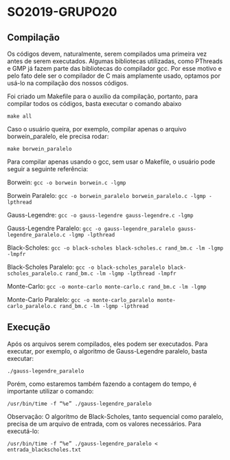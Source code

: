 # SO2019-GRUPO20

## Compilação

Os códigos devem, naturalmente, serem compilados uma primeira vez antes de serem executados. Algumas bibliotecas utilizadas, como PThreads e GMP já fazem parte das bibliotecas do compilador gcc. Por esse motivo e pelo fato dele ser o compilador de C mais amplamente usado, optamos por usá-lo na compilação dos nossos códigos.

Foi criado um Makefile para o auxílio da compilação, portanto, para compilar todos os códigos, basta executar o comando abaixo

```
make all
```
Caso o usuário queira, por exemplo, compilar apenas o arquivo borwein_paralelo, ele precisa rodar:
```
make borwein_paralelo
```
Para compilar apenas usando o gcc, sem usar o Makefile, o usuário pode seguir a seguinte referência:

Borwein: `gcc -o borwein borwein.c -lgmp`

Borwein Paralelo: `gcc -o borwein_paralelo borwein_paralelo.c -lgmp -lpthread`

Gauss-Legendre: `gcc -o gauss-legendre gauss-legendre.c -lgmp`

Gauss-Legendre Paralelo: `gcc -o gauss-legendre_paralelo gauss-legendre_paralelo.c -lgmp -lpthread`

Black-Scholes: `gcc -o black-scholes black-scholes.c rand_bm.c -lm -lgmp -lmpfr`

Black-Scholes Paralelo: `gcc -o black-scholes_paralelo black-scholes_paralelo.c rand_bm.c -lm -lgmp -lpthread -lmpfr`

Monte-Carlo: `gcc -o monte-carlo monte-carlo.c rand_bm.c -lm -lgmp`

Monte-Carlo Paralelo: `gcc -o monte-carlo_paralelo monte-carlo_paralelo.c rand_bm.c -lm -lgmp -lpthread `


## Execução

Após os arquivos serem compilados, eles podem ser executados. Para executar, por exemplo, o algoritmo de Gauss-Legendre paralelo, basta executar:
```
./gauss-legendre_paralelo
```
Porém, como estaremos também fazendo a contagem do tempo, é importante utilizar o comando:
```
/usr/bin/time -f “%e” ./gauss-legendre_paralelo
```
Observação: O algoritmo de Black-Scholes, tanto sequencial como paralelo, precisa de um arquivo de entrada, com os valores necessários. Para executá-lo:
 ```
/usr/bin/time -f “%e” ./gauss-legendre_paralelo < entrada_blackscholes.txt
```